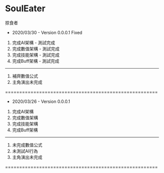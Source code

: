 # SoulEater
掠食者

- 2020/03/30 - Version 0.0.0.1 Fixed
1. 完成AI架構 - 測試完成
2. 完成數值架構 - 測試完成
3. 完成技能架構 - 測試完成
4. 完成Buff架構 - 測試完成
----------------------------------
1. 補齊數值公式
2. 主角演出未完成

======================================================

- 2020/03/26 - Version 0.0.0.1
1. 完成AI架構
2. 完成數值架構
3. 完成技能架構
4. 完成Buff架構
----------------------------------
1. 未完成數值公式
2. 未測試AI行為
3. 主角演出未完成

======================================================
